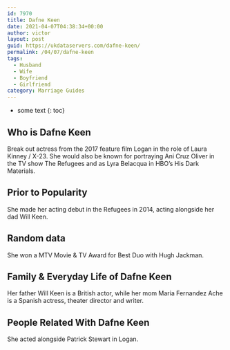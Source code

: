 ```yaml
---
id: 7970
title: Dafne Keen
date: 2021-04-07T04:38:34+00:00
author: victor
layout: post
guid: https://ukdataservers.com/dafne-keen/
permalink: /04/07/dafne-keen
tags:
  - Husband
  - Wife
  - Boyfriend
  - Girlfriend
category: Marriage Guides
---
```


* some text
{: toc}


## Who is Dafne Keen



Break out actress from the 2017 feature film Logan in the role of Laura Kinney / X-23. She would also be known for portraying Ani Cruz Oliver in the TV show The Refugees and as Lyra Belacqua in HBO&#8217;s His Dark Materials.

                
                
                
## Prior to Popularity



She made her acting debut in the Refugees in 2014, acting alongside her dad Will Keen.

                
                
                
## Random data



She won a MTV Movie & TV Award for Best Duo with Hugh Jackman.

                
                
                
## Family & Everyday Life of Dafne Keen



Her father Will Keen is a British actor, while her mom Maria Fernandez Ache is a Spanish actress, theater director and writer.

                
                
                
## People Related With Dafne Keen



She acted alongside Patrick Stewart in Logan.

                
              
            
          
          
          